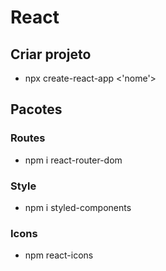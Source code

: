 # React

## Criar projeto
- npx create-react-app <'nome'>

## Pacotes
### Routes
- npm i react-router-dom
### Style
- npm i styled-components
### Icons
- npm react-icons
